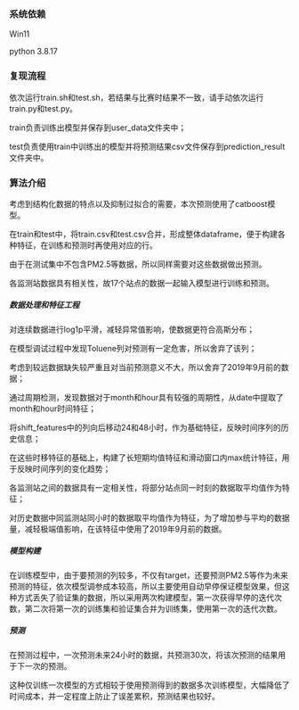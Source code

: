 ### 系统依赖

Win11 

python 3.8.17



### 复现流程

依次运行train.sh和test.sh，若结果与比赛时结果不一致，请手动依次运行train.py和test.py。

train负责训练出模型并保存到user_data文件夹中；

test负责使用train中训练出的模型并将预测结果csv文件保存到prediction_result文件夹中。

### 算法介绍

考虑到结构化数据的特点以及抑制过拟合的需要，本次预测使用了catboost模型。

在train和test中，将train.csv和test.csv合并，形成整体dataframe，便于构建各种特征，在训练和预测时再使用对应的行。

由于在测试集中不包含PM2.5等数据，所以同样需要对这些数据做出预测。

各监测站数据具有相关性，故17个站点的数据一起输入模型进行训练和预测。

##### 数据处理和特征工程

对连续数据进行log1p平滑，减轻异常值影响，使数据更符合高斯分布；

在模型调试过程中发现Toluene列对预测有一定危害，所以舍弃了该列；

考虑到较远数据缺失较严重且对当前预测意义不大，所以舍弃了2019年9月前的数据；

通过周期检测，发现数据对于month和hour具有较强的周期性，从date中提取了month和hour时间特征；

将shift_features中的列向后移动24和48小时，作为基础特征，反映时间序列的历史信息；

在这些时移特征的基础上，构建了长短期均值特征和滑动窗口内max统计特征，用于反映时间序列的变化趋势；

各监测站之间的数据具有一定相关性，将部分站点同一时刻的数据取平均值作为特征；

对历史数据中同监测站同小时的数据取平均值作为特征，为了增加参与平均的数据量，减轻极端值影响，在该特征中使用了2019年9月前的数据。

##### 模型构建

在训练模型中，由于要预测的列较多，不仅有target，还要预测PM2.5等作为未来预测的特征，依次模型调参成本较高，所以主要使用自动早停保证模型效果，但这种方式丢失了验证集的数据，所以采用两次构建模型，第一次获得早停的迭代次数，第二次将第一次的训练集和验证集合并为训练集，使用第一次的迭代次数。

##### 预测

在预测过程中，一次预测未来24小时的数据，共预测30次，将该次预测的结果用于下一次的预测。

这种仅训练一次模型的方式相较于使用预测得到的数据多次训练模型，大幅降低了时间成本，并一定程度上防止了误差累积，预测结果也较好。





